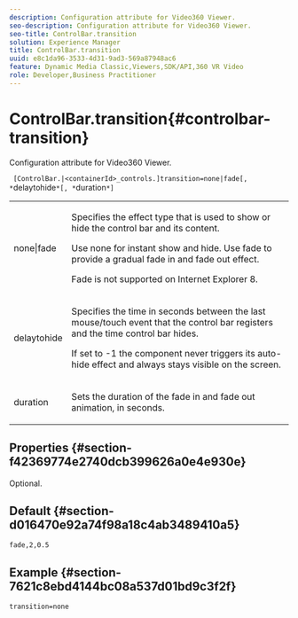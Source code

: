 ```yaml
---
description: Configuration attribute for Video360 Viewer.
seo-description: Configuration attribute for Video360 Viewer.
seo-title: ControlBar.transition
solution: Experience Manager
title: ControlBar.transition
uuid: e8c1da96-3533-4d31-9ad3-569a87948ac6
feature: Dynamic Media Classic,Viewers,SDK/API,360 VR Video
role: Developer,Business Practitioner
---
```


# ControlBar.transition{#controlbar-transition}

Configuration attribute for Video360 Viewer.

 ` [ControlBar.|<containerId>_controls.]transition=none|fade[, *`delaytohide`*[, *`duration`*]`

<table id="table_C616483932C2482CA9794DDD7313FD7C"> 
 <tbody> 
  <tr> 
   <td colname="col1"> <p> <span class="codeph"> none|fade</span> </p> </td> 
   <td colname="col2"> <p> Specifies the effect type that is used to show or hide the control bar and its content. </p> <p>Use <span class="codeph"> none</span> for instant show and hide. Use <span class="codeph"> fade</span> to provide a gradual fade in and fade out effect. </p> <p>Fade is not supported on Internet Explorer 8. </p> </td> 
  </tr> 
  <tr> 
   <td colname="col1"> <p> <span class="codeph"> <span class="varname"> delaytohide</span> </span> </p> </td> 
   <td colname="col2"> <p>Specifies the time in seconds between the last mouse/touch event that the control bar registers and the time control bar hides. </p> <p> If set to <span class="codeph"> -1</span> the component never triggers its auto-hide effect and always stays visible on the screen. </p> </td> 
  </tr> 
  <tr> 
   <td colname="col1"> <p> <span class="codeph"> <span class="varname"> duration</span> </span> </p> </td> 
   <td colname="col2"> <p>Sets the duration of the fade in and fade out animation, in seconds. </p> </td> 
  </tr> 
 </tbody> 
</table>

## Properties {#section-f42369774e2740dcb399626a0e4e930e}

Optional.

## Default {#section-d016470e92a74f98a18c4ab3489410a5}

`fade,2,0.5`

## Example {#section-7621c8ebd4144bc08a537d01bd9c3f2f}

```
transition=none
```

